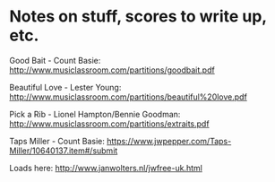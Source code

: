 # Notes on stuff, scores to write up, etc. 

Good Bait - Count Basie: http://www.musiclassroom.com/partitions/goodbait.pdf

Beautiful Love - Lester Young: http://www.musiclassroom.com/partitions/beautiful%20love.pdf

Pick a Rib - Lionel Hampton/Bennie Goodman: http://www.musiclassroom.com/partitions/extraits.pdf

Taps Miller - Count Basie: https://www.jwpepper.com/Taps-Miller/10640137.item#/submit

Loads here: http://www.janwolters.nl/jwfree-uk.html
